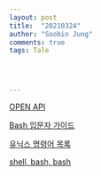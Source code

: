 ```yaml
---
layout: post
title:  "20210324"
author: "Soobin Jung"
comments: true
tags: Tale




---
```




[OPEN API](https://swagger.io/specification/)

[Bash 입문자 가이드](https://blog.gaerae.com/2015/01/bash-hello-world.html?m=1)

[유닉스 명령어 목록](https://ko.wikipedia.org/wiki/%EC%9C%A0%EB%8B%89%EC%8A%A4_%EB%AA%85%EB%A0%B9%EC%96%B4_%EB%AA%A9%EB%A1%9D)

[shell, bash, bash](https://ithub.tistory.com/205)


